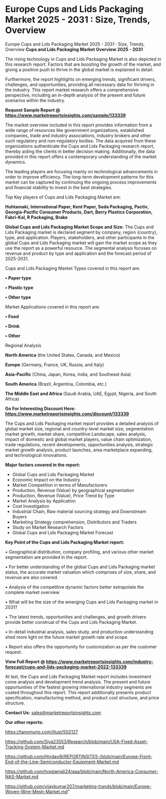 # Europe Cups and Lids Packaging Market 2025 - 2031 : Size, Trends, Overview
Europe Cups and Lids Packaging Market 2025 - 2031 : Size, Trends, Overview
<Strong> Cups and Lids Packaging Market Overview 2025 - 2031</strong>

The rising technology in Cups and Lids Packaging Market is also depicted in this research report. Factors that are boosting the growth of the market, and giving a positive push to thrive in the global market is explained in detail.

Furthermore, the report highlights on emerging trends, significant drivers, challenges, and opportunities, providing all necessary data for thriving in the industry. This report market research offers a comprehensive perspective, including an in-depth analysis of the present and future scenarios within the industry.

<strong>Request Sample Report @ <a href=https://www.marketreportsinsights.com/sample/133339>https://www.marketreportsinsights.com/sample/133339</a></strong>

The market overview included in this report provides information from a wide range of resources like government organizations, established companies, trade and industry associations, industry brokers and other such regulatory and non-regulatory bodies. The data acquired from these organizations authenticate the Cups and Lids Packaging research report, thereby aiding the clients in better decision making. Additionally, the data provided in this report offers a contemporary understanding of the market dynamics.

The leading players are focusing mainly on technological advancements in order to improve efficiency. The long-term development patterns for this market can be captured by continuing the ongoing process improvements and financial stability to invest in the best strategies.

Top Key players of Cups and Lids Packaging Market are:

<strong>Huhtamaki, International Paper, Kent Paper, Seda Packaging, Pactiv, Georgia-Pacific Consumer Products, Dart, Berry Plastics Corporation, Fabri-Kal, R Packaging, Brake</strong>

<strong><b>Global Cups and Lids Packaging Market Scope and Size:</b></strong>
The Cups and Lids Packaging market is declared segment by company, region (country), type, and application. Players, stakeholders, and other participants in the global Cups and Lids Packaging market will gain the market scope as they use the report as a powerful resource. The segmental analysis focuses on revenue and product by type and application and the forecast period of 2025-2031.

Cups and Lids Packaging Market Types covered in this report are:

<strong>• Paper type

• Plastic type

• Other type</strong>

Market Applications covered in this report are:

<strong>• Food

• Drink

• Other</strong> 

Regional Analysis

<strong>North America</strong> (the United States, Canada, and Mexico)

<strong>Europe</strong> (Germany, France, UK, Russia, and Italy)

<strong>Asia-Pacific</strong> (China, Japan, Korea, India, and Southeast Asia)

<strong>South America</strong> (Brazil, Argentina, Colombia, etc.)

<strong>The Middle East and Africa</strong> (Saudi Arabia, UAE, Egypt, Nigeria, and South Africa)

<strong>Go For Interesting Discount Here: <a href=https://www.marketreportsinsights.com/discount/133339>https://www.marketreportsinsights.com/discount/133339</a></strong>

The Cups and Lids Packaging market report provides a detailed analysis of global market size, regional and country-level market size, segmentation market growth, market share, competitive Landscape, sales analysis, impact of domestic and global market players, value chain optimization, trade regulations, recent developments, opportunities analysis, strategic market growth analysis, product launches, area marketplace expanding, and technological innovations.

<strong><b>Major factors covered in the report:</b></strong>
<ul>
  <li>Global Cups and Lids Packaging Market </li>
  <li>Economic Impact on the Industry</li>
  <li>Market Competition in terms of Manufacturers</li>
  <li>Production, Revenue (Value) by geographical segmentation</li>
  <li>Production, Revenue (Value), Price Trend by Type</li>
  <li>Market Analysis by Application</li>
  <li>Cost Investigation</li>
  <li>Industrial Chain, Raw material sourcing strategy and Downstream Buyers</li>
  <li>Marketing Strategy comprehension, Distributors and Traders</li>
  <li>Study on Market Research Factors</li>
  <li>Global Cups and Lids Packaging Market Forecast</li>
</ul>

<strong><b>Key Point of the Cups and Lids Packaging Market report:</b></strong>

• Geographical distribution, company profiling, and various other market segmentation are provided in the report.

• For better understanding of the global Cups and Lids Packaging market status, the accurate market valuation which comprises of size, share, and revenue are also covered.

• Analysis of the competitive dynamic factors better extrapolate the complete market overview

• What will be the size of the emerging Cups and Lids Packaging market in 2031?

• The latest trends, opportunities and challenges, and growth drivers provide better construal of the Cups and Lids Packaging Market.

• In-detail industrial analysis, sales study, and production understanding shed more light on the future market growth rate and scope.

• Report also offers the opportunity for customization as per the customer request.

<strong><b>View Full Report @ <a href=https://www.marketreportsinsights.com/industry-forecast/cups-and-lids-packaging-market-2022-133339>https://www.marketreportsinsights.com/industry-forecast/cups-and-lids-packaging-market-2022-133339</a></b></strong>


At last, the Cups and Lids Packaging Market report includes investment come analysis and development trend analysis. The present and future opportunities of the fastest growing international industry segments are coated throughout this report. This report additionally presents product specification, manufacturing method, and product cost structure, and price structure.

<strong>Contact Us:</strong>
sales@marketreportsinsights.com

<strong>Our other reports:</strong>

<a href=https://tanomuno.com/illust/502127>https://tanomuno.com/illust/502127</a>

<a href=https://github.com/Siya23553/Research/blob/main/USA-Fixed-Asset-Tracking-System-Market.md>https://github.com/Siya23553/Research/blob/main/USA-Fixed-Asset-Tracking-System-Market.md</a>

<a href=https://github.com/Hindavi8/REPORTINSITES-/blob/main/Europe-Front-End-of-the-Line-Semiconductor-Equipment-Market.md>https://github.com/Hindavi8/REPORTINSITES-/blob/main/Europe-Front-End-of-the-Line-Semiconductor-Equipment-Market.md</a>

<a href=https://github.com/tyagianjali24/aaa/blob/main/North-America-Consumer-NAS-Market.md>https://github.com/tyagianjali24/aaa/blob/main/North-America-Consumer-NAS-Market.md</a>

<a href=https://github.com/vijaykumar207/marketing-trands/blob/main/Europe-Woven-Wire-Mesh-Market.md>https://github.com/vijaykumar207/marketing-trands/blob/main/Europe-Woven-Wire-Mesh-Market.md</a>"
